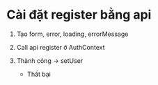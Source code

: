# Cài đặt register bằng api

1. Tạo form, error, loading, errorMessage

2. Call api register ở AuthContext

3. Thành công -> setUser
    - Thất bại